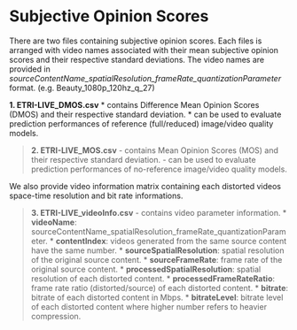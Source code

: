 # Subjective Opinion Scores

There are two files containing subjective opinion scores. Each files is arranged with video names associated with their mean subjective opinion scores and their respective standard deviations. 
The video names are provided in *sourceContentName_spatialResolution_frameRate_quantizationParameter* format. (e.g. Beauty_1080p_120hz_q_27)

__1. ETRI-LIVE_DMOS.csv__ 
		* contains Difference Mean Opinion Scores (DMOS) and their respective standard deviation. 
		* can be used to evaluate prediction performances of reference (full/reduced) image/video quality models.


>**2. ETRI-LIVE_MOS.csv**
>		- contains Mean Opinion Scores (MOS) and their respective standard deviation. 
>		- can be used to evaluate prediction performances of no-reference image/video quality models.

We also provide video information matrix containing each distorted videos space-time resolution and bit rate informations.


>**3. ETRI-LIVE_videoInfo.csv** - contains video parameter information.
>		* **videoName**: sourceContentName_spatialResolution_frameRate_quantizationParameter.
>		* **contentIndex**: videos generated from the same source content have the same number.
>		* **sourceSpatialResolution**: spatial resolution of the original source content.
>		* **sourceFrameRate**: frame rate of the original source content.
>		* **processedSpatialResolution**: spatial resolution of each distorted content.
>		* **processedFrameRateRatio**: frame rate ratio (distorted/source) of each distorted content.
>		* **bitrate**: bitrate of each distorted content in Mbps.
>		* **bitrateLevel**: bitrate level of each distorted content where higher number refers to heavier compression.

